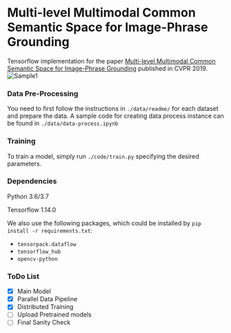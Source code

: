 # Multi-level Multimodal Common Semantic Space for Image-Phrase Grounding
Tensorflow implementation for the paper [Multi-level Multimodal Common Semantic Space for Image-Phrase Grounding](http://openaccess.thecvf.com/content_CVPR_2019/papers/Akbari_Multi-Level_Multimodal_Common_Semantic_Space_for_Image-Phrase_Grounding_CVPR_2019_paper.pdf) published in CVPR 2019.
![Sample1](http://hassanakbari.com/uploads/papers/CVPR19_Results.jpg)

### Data Pre-Processing
You need to first follow the instructions in `./data/readme/` for each dataset and prepare the data. A sample code for creating data process instance can be found in `./data/data-process.ipynb`

### Training
To train a model, simply run `./code/train.py` specifying the desired parameters.

### Dependencies
Python 3.6/3.7

Tensorflow 1.14.0

We also use the following packages, which could be installed by `pip install -r requirements.txt`:
- `tensorpack.dataflow`
- `tensorflow_hub`
- `opencv-python`

### ToDo List

- [x] Main Model
- [x] Parallel Data Pipeline
- [x] Distributed Training
- [ ] Upload Pretrained models
- [ ] Final Sanity Check
